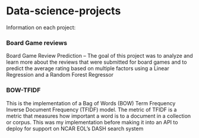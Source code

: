 # Data-science-projects

Information on each project:

### Board Game reviews

Board Game Review Prediction – The goal of this project was to analyze and learn more about the reviews that were submitted for board games and to predict the average rating based on multiple factors using a Linear Regression and a Random Forest Regressor

### BOW-TFIDF

This is the implementation of a Bag of Words (BOW) Term Frequency Inverse Document Frequency (TFIDF) model. The metric of TFIDF is a metric that measures how important a word is to a document in a collection or corpus. This was my implementation before making it into an API to deploy for support on NCAR EOL’s DASH search system

